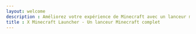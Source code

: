 ```yaml
---
layout: welcome
description : Améliorez votre expérience de Minecraft avec un lanceur moderne
title : X Minecraft Launcher - Un lanceur Minecraft complet
---
```


